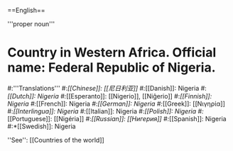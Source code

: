==English==

'''proper noun'''

# Country in Western Africa. Official name: Federal Republic of Nigeria.
#:'''Translations'''
#:*[[Chinese]]: [[尼日利亚]]
#:*[[Danish]]: Nigeria
#:*[[Dutch]]: Nigeria
#:*[[Esperanto]]: [[Nigerio]], [[Niĝerio]]
#:*[[Finnish]]: Nigeria
#:*[[French]]: Nigeria
#:*[[German]]: Nigeria
#:*[[Greek]]: [[Νιγηρία]]
#:*[[Interlingua]]: Nigeria
#:*[[Italian]]: Nigeria
#:*[[Polish]]: Nigeria
#:*[[Portuguese]]: [[Nigéria]]
#:*[[Russian]]: [[Нигерия]]
#:*[[Spanish]]: Nigeria
#:*[[Swedish]]: Nigeria

''See'': [[Countries of the world]]